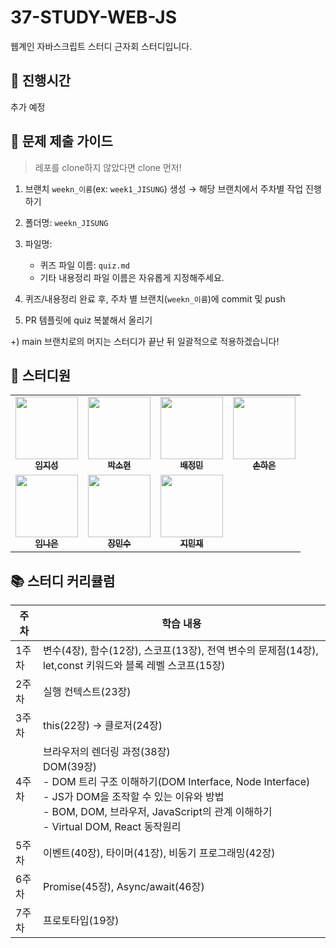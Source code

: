 # 37-STUDY-WEB-JS

웹계인 자바스크립트 스터디 근자회 스터디입니다.

## 📅 진행시간

추가 예정

## 📝 문제 제출 가이드

> 레포를 clone하지 않았다면 clone 먼저!

1. 브랜치 `weekn_이름`(ex: `week1_JISUNG`) 생성 → 해당 브랜치에서 주차별 작업 진행하기
2. 폴더명: `weekn_JISUNG`
3. 파일명:

   - 퀴즈 파일 이름: `quiz.md`
   - 기타 내용정리 파일 이름은 자유롭게 지정해주세요.
4. 퀴즈/내용정리 완료 후, 주차 별 브랜치(`weekn_이름`)에 commit 및 push
5. PR 템플릿에 quiz 복붙해서 올리기

+) main 브랜치로의 머지는 스터디가 끝난 뒤 일괄적으로 적용하겠습니다!

## 👥 스터디원

<table>
  <tr>
    <td align="center">
      <a href="https://github.com/jstar000">
        <img src="https://github.com/jstar000.png" width="100px;" alt=""/>
        <br />
        <sub><b>임지성</b></sub>
      </a>
    </td>
    <td align="center">
      <a href="https://github.com/Sohyunnnn">
        <img src="https://github.com/Sohyunnnn.png" width="100px;" alt=""/>
        <br />
        <sub><b>박소현</b></sub>
      </a>
    </td>
    <td align="center">
      <a href="https://github.com/qowjdals23">
        <img src="https://github.com/qowjdals23.png" width="100px;" alt=""/>
        <br />
        <sub><b>배정민</b></sub>
      </a>
    </td>
    <td align="center">
      <a href="https://github.com/sonnnnhe">
        <img src="https://github.com/sonnnnhe.png" width="100px;" alt=""/>
        <br />
        <sub><b>손하은</b></sub>
      </a>
    </td>
  </tr>
  <tr>
    <td align="center">
      <a href="https://github.com/nacintosh">
        <img src="https://github.com/nacintosh.png" width="100px;" alt=""/>
        <br />
        <sub><b>임나은</b></sub>
      </a>
    </td>
    <td align="center">
      <a href="https://github.com/Tnalxmsk">
        <img src="https://github.com/Tnalxmsk.png" width="100px;" alt=""/>
        <br />
        <sub><b>장민수</b></sub>
      </a>
    </td>
    <td align="center">
      <a href="https://github.com/mimizae">
        <img src="https://github.com/mimizae.png" width="100px;" alt=""/>
        <br />
        <sub><b>지민재</b></sub>
      </a>
    </td>
  </tr>
</table>

## 📚 스터디 커리큘럼

| 주차  | 학습 내용                                                                                            |
| ----- | ---------------------------------------------------------------------------------------------------- |
| 1주차 | 변수(4장), 함수(12장), 스코프(13장), 전역 변수의 문제점(14장), let,const 키워드와 블록 레벨 스코프(15장) |
| 2주차 | 실행 컨텍스트(23장)                                                                                  |
| 3주차 | this(22장) → 클로저(24장)                                                                            |
| 4주차 | 브라우저의 렌더링 과정(38장)<br>DOM(39장)<br>- DOM 트리 구조 이해하기(DOM Interface, Node Interface)<br>- JS가 DOM을 조작할 수 있는 이유와 방법<br>- BOM, DOM, 브라우저, JavaScript의 관계 이해하기<br>- Virtual DOM, React 동작원리 |
| 5주차 | 이벤트(40장), 타이머(41장), 비동기 프로그래밍(42장)                                                  |
| 6주차 | Promise(45장), Async/await(46장)                                                                     |
| 7주차 | 프로토타입(19장)                                                                                     |
